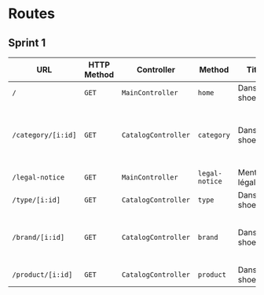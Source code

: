 # Routes

## Sprint 1

| URL | HTTP Method | Controller | Method | Title | Content | Comment |
|--|--|--|--|--|--|--|
| `/` | `GET` | `MainController` | `home` | Dans les shoe | 5 categories | - |
| `/category/[i:id]` | `GET` | `CatalogController` | `category` | Dans les shoe | 1 category + les articles de cette catégorie | - |
| `/legal-notice` | `GET` | `MainController` | `legal-notice` | Mentions légales | Legal Notice | - |
| `/type/[i:id]` | `GET` | `CatalogController` | `type` | Dans les shoe | 4 types | - |
| `/brand/[i:id]` | `GET` | `CatalogController` | `brand` | Dans les shoe | 1 brand + les articles de cette marque | - |
| `/product/[i:id]` | `GET` | `CatalogController` | `product` | Dans les shoe | 1 product | - |
